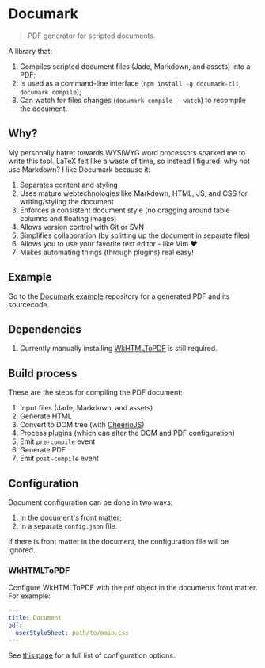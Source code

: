 # Documark

> PDF generator for scripted documents.

A library that:

1. Compiles scripted document files (Jade, Markdown, and assets) into a PDF;
2. Is used as a command-line interface (`npm install -g documark-cli`, `documark compile`);
3. Can watch for files changes (`documark compile --watch`) to recompile the document.

## Why?

My personally hatret towards WYSIWYG word processors sparked me to write this tool. LaTeX felt like a waste of time, so instead I figured: why not use Markdown? I like Documark because it:

1. Separates content and styling
2. Uses mature webtechnologies like Markdown, HTML, JS, and CSS for writing/styling the document
3. Enforces a consistent document style (no dragging around table columns and floating images)
4. Allows version control with Git or SVN
5. Simplifies collaboration (by splitting up the document in separate files)
6. Allows you to use your favorite text editor - like Vim ❤
7. Makes automating things (through plugins) real easy!

## Example

Go to the [Documark example][documark-example] repository for a generated PDF and its sourcecode.

## Dependencies

1. Currently manually installing [WkHTMLToPDF][wkhtmltopdf-install] is still required.

## Build process

These are the steps for compiling the PDF document:

1. Input files (Jade, Markdown, and assets)
2. Generate HTML
3. Convert to DOM tree (with [CheerioJS][cheeriojs])
3. Process plugins (which can alter the DOM and PDF configuration)
4. Emit `pre-compile` event
5. Generate PDF
6. Emit `post-compile` event

## Configuration

Document configuration can be done in two ways:

1. In the document's [front matter][front-matter];
2. In a separate `config.json` file.

If there is front matter in the document, the configuration file will be ignored.

### WkHTMLToPDF

Configure WkHTMLToPDF with the `pdf` object in the documents front matter. For example:

```yaml
---
title: Document
pdf:
  userStyleSheet: path/to/main.css
---
```

See [this page][wkhtmltopdf-options] for a full list of configuration options.

[documark-example]: https://github.com/mauvm/documark-example
[wkhtmltopdf-install]: http://wkhtmltopdf.org/downloads.html
[cheeriojs]: https://github.com/cheeriojs/cheerio
[front-matter]: https://github.com/jxson/front-matter#example
[wkhtmltopdf-options]: http://wkhtmltopdf.org/usage/wkhtmltopdf.txt

